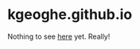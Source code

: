 # kgeoghe.github.io

<!-- Just filling up the web with some more ramblings. -->
Nothing to see [here](keving.org) yet. Really!
